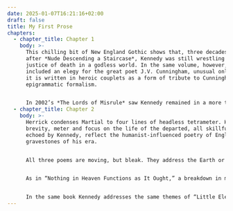 ```yaml
---
date: 2025-01-07T16:21:16+02:00
draft: false
title: My First Prose
chapters:
  - chapter_title: Chapter 1
    body: >-
      This chilling bit of New England Gothic shows that, three decades
      after *Nude Descending a Staircase*, Kennedy was still wrestling with the
      justice of death in a godless world. In the same volume, however, he also
      included an elegy for the great poet J.V. Cunningham, unusual only in that
      it is written in heroic couplets as a form of tribute to Cunningham’s
      epigrammatic formalism.


      In 2002’s *The Lords of Misrule* saw Kennedy remained in a more traditional elegiac mood in his “Jimmy Harlow,” but he also wrote comic elegies. In “Allan Ginsberg” Kennedy returns to the headless iambic tetrameter of “Little Elegy” and mourns a dead poet with the voice we most associate with X.J. Kennedy:
  - chapter_title: Chapter 2
    body: >-
      Herrick condenses Martial to four lines of headless tetrameter. Herrick’s
      brevity, meter and focus on the life of the departed, all skillfully
      echoed by Kennedy, reflect the humanist-influenced poetry of English
      gravestones of his era.


      All three poems are moving, but bleak. They address the Earth or earth, not a deity who offers eternal life. Kennedy builds upon Herrick’s setting and theme, but is more expansive. By so doing, the inherent inadequacy of his plea is clearer—there is *no way* an orbiting Earth can, in fact, “trip up death.”


      As in “Nothing in Heaven Functions as It Ought,” a breakdown in meter reflects a message about a turn in thinking. Kennedy’s “Little Elegy” skillfully imitates Herrick’s headless tetrameter—*until* it breaks down in the last line as the poem fails to console. This final line has seven syllables like the others, but it starts with two stately iambs, and then concludes with this unexpected and awkward amphibrach: “trip up Death.” Roughness in rhythm again signals that a sleek and consoling conclusion just is not possible.


      In the same book Kennedy addresses the same themes of “Little Elegy” in a more ambitious and ironic fashion. His haunting poem (pun intended), “At the Stoplight by the Paupers’ Graves,” captures the pathos of dead young people who never had a chance, but goes on to weigh the moral implications of our inability to cope with the sadness of their deaths, and so many deaths:
---
```

